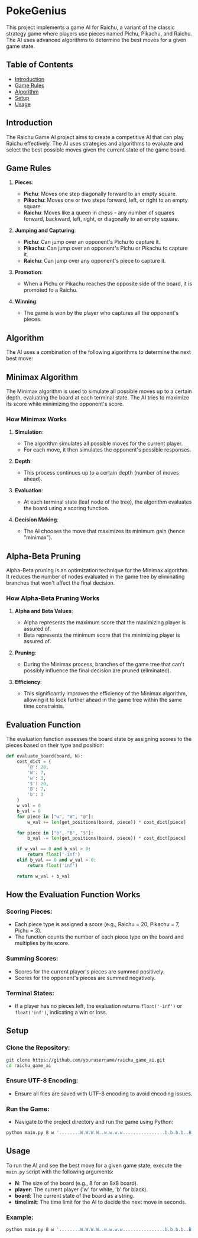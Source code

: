 # PokeGenius

This project implements a game AI for Raichu, a variant of the classic strategy game where players use pieces named Pichu, Pikachu, and Raichu. The AI uses advanced algorithms to determine the best moves for a given game state.

## Table of Contents
- [Introduction](#introduction)
- [Game Rules](#game-rules)
- [Algorithm](#algorithm)
- [Setup](#setup)
- [Usage](#usage)


## Introduction

The Raichu Game AI project aims to create a competitive AI that can play Raichu effectively. The AI uses strategies and algorithms to evaluate and select the best possible moves given the current state of the game board.

## Game Rules

1. **Pieces**:
   - **Pichu**: Moves one step diagonally forward to an empty square.
   - **Pikachu**: Moves one or two steps forward, left, or right to an empty square.
   - **Raichu**: Moves like a queen in chess - any number of squares forward, backward, left, right, or diagonally to an empty square.

2. **Jumping and Capturing**:
   - **Pichu**: Can jump over an opponent's Pichu to capture it.
   - **Pikachu**: Can jump over an opponent's Pichu or Pikachu to capture it.
   - **Raichu**: Can jump over any opponent's piece to capture it.

3. **Promotion**:
   - When a Pichu or Pikachu reaches the opposite side of the board, it is promoted to a Raichu.

4. **Winning**:
   - The game is won by the player who captures all the opponent's pieces.

## Algorithm

The AI uses a combination of the following algorithms to determine the next best move:

## Minimax Algorithm

The Minimax algorithm is used to simulate all possible moves up to a certain depth, evaluating the board at each terminal state. The AI tries to maximize its score while minimizing the opponent's score.

### How Minimax Works

1. **Simulation**:
   - The algorithm simulates all possible moves for the current player.
   - For each move, it then simulates the opponent's possible responses.

2. **Depth**:
   - This process continues up to a certain depth (number of moves ahead).

3. **Evaluation**:
   - At each terminal state (leaf node of the tree), the algorithm evaluates the board using a scoring function.

4. **Decision Making**:
   - The AI chooses the move that maximizes its minimum gain (hence "minimax").

## Alpha-Beta Pruning

Alpha-Beta pruning is an optimization technique for the Minimax algorithm. It reduces the number of nodes evaluated in the game tree by eliminating branches that won't affect the final decision.

### How Alpha-Beta Pruning Works

1. **Alpha and Beta Values**:
   - Alpha represents the maximum score that the maximizing player is assured of.
   - Beta represents the minimum score that the minimizing player is assured of.

2. **Pruning**:
   - During the Minimax process, branches of the game tree that can't possibly influence the final decision are pruned (eliminated).

3. **Efficiency**:
   - This significantly improves the efficiency of the Minimax algorithm, allowing it to look further ahead in the game tree within the same time constraints.

## Evaluation Function

The evaluation function assesses the board state by assigning scores to the pieces based on their type and position:

```python
def evaluate_board(board, N):
    cost_dict = {
        '@': 20,
        'W': 7,
        'w': 3,
        '$': 20,
        'B': 7,
        'b': 3
    }
    w_val = 0
    b_val = 0
    for piece in ["w", "W", "@"]:
        w_val += len(get_positions(board, piece)) * cost_dict[piece]

    for piece in ["b", "B", "$"]:
        b_val -= len(get_positions(board, piece)) * cost_dict[piece]

    if w_val == 0 and b_val > 0:
        return float('-inf')
    elif b_val == 0 and w_val > 0:
        return float('inf')

    return w_val + b_val
```
## How the Evaluation Function Works

### Scoring Pieces:

- Each piece type is assigned a score (e.g., Raichu = 20, Pikachu = 7, Pichu = 3).
- The function counts the number of each piece type on the board and multiplies by its score.

### Summing Scores:

- Scores for the current player's pieces are summed positively.
- Scores for the opponent's pieces are summed negatively.

### Terminal States:

- If a player has no pieces left, the evaluation returns `float('-inf')` or `float('inf')`, indicating a win or loss.

## Setup

### Clone the Repository:

```bash
git clone https://github.com/yourusername/raichu_game_ai.git
cd raichu_game_ai
```

### Ensure UTF-8 Encoding:

- Ensure all files are saved with UTF-8 encoding to avoid encoding issues.

### Run the Game:

- Navigate to the project directory and run the game using Python:

```bash
python main.py 8 w '........W.W.W.W..w.w.w.w................b.b.b.b..B.B.B.B........' 10
```

## Usage

To run the AI and see the best move for a given game state, execute the `main.py` script with the following arguments:

- **N**: The size of the board (e.g., 8 for an 8x8 board).
- **player**: The current player ('w' for white, 'b' for black).
- **board**: The current state of the board as a string.
- **timelimit**: The time limit for the AI to decide the next move in seconds.

### Example:

```bash
python main.py 8 w '........W.W.W.W..w.w.w.w................b.b.b.b..B.B.B.B........' 10
```
